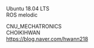 
Ubuntu 18.04 LTS  
ROS melodic    
    
  
CNU_MECHATRONICS  
CHOIKIHWAN  
https://blog.naver.com/hwann218  

